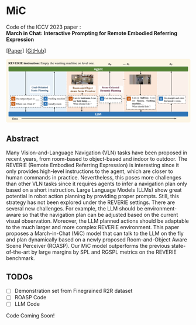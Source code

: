 # MiC
Code of the ICCV 2023 paper :
<br>**March in Chat: Interactive Prompting for Remote Embodied Referring Expression**<br>

[[Paper](https://arxiv.org/pdf/2308.10141.pdf)] [[GitHub](https://github.com/YanyuanQiao/MiC)]

![teaser](overview.png)

</p>

## Abstract
Many Vision-and-Language Navigation (VLN) tasks have been proposed in recent years, from room-based to object-based and indoor to outdoor. The REVERIE (Remote Embodied Referring Expression) is interesting since it only provides high-level instructions to the agent, which are closer to human commands in practice. Nevertheless, this poses more challenges than other VLN tasks since it requires agents to infer a navigation plan only based on a short instruction. Large Language Models (LLMs) show great potential in robot action planning by providing proper prompts. Still, this strategy has not been explored under the REVERIE settings. There are several new challenges. For example, the LLM should be environment-aware so that the navigation plan can be adjusted based on the current visual observation. Moreover, the LLM planned actions should be adaptable to the much larger and more complex REVERIE environment. This paper proposes a March-in-Chat (MiC) model that can talk to the LLM on the fly and plan dynamically based on a newly proposed Room-and-Object Aware Scene Perceiver (ROASP). Our MiC model outperforms the previous state-of-the-art by large margins by SPL and RGSPL metrics on the REVERIE benchmark.

## TODOs

- [ ] Demonstration set from Finegrained R2R dataset
- [ ] ROASP Code
- [ ] LLM Code 

Code Coming Soon!
